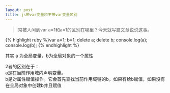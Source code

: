 ```yaml
---
layout: post
title: js带var变量和不带var变量区别
---
```


> 常被人问到var a=1和a=1的区别在哪里？今天就写篇文章说说这事。

{% highlight ruby %}var a=1;
b=1;
delete a;
delete b;
console.log(a);
console.log(b);
{% endhighlight %}

其实 a 为全局变量，b为全局对象的一个属性

2者的区别在于：  
a是在当前作用域内声明变量。  
b是对属性赋值操作。它会首先查找当前作用域链的b，如果有给b赋值，如果没有在全局对象中创建b并且赋值
